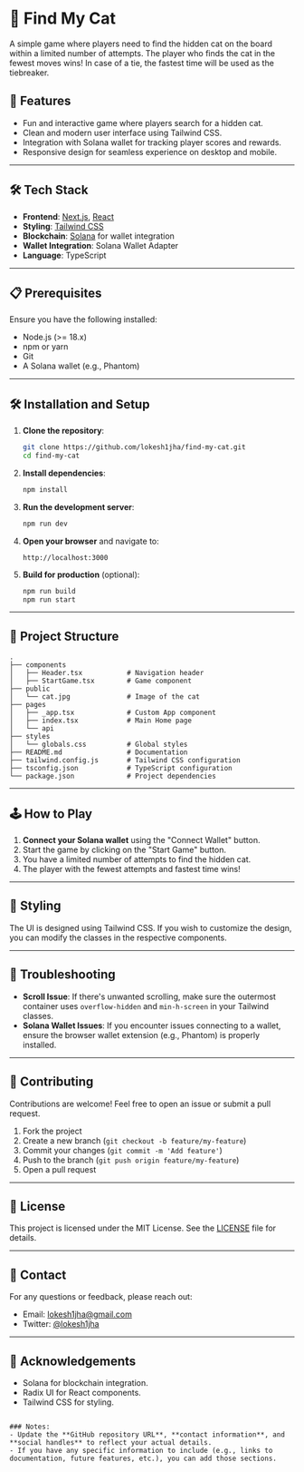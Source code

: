 # 🐾 Find My Cat

A simple game where players need to find the hidden cat on the board within a limited number of attempts. The player who finds the cat in the fewest moves wins! In case of a tie, the fastest time will be used as the tiebreaker.

## 🚀 Features
- Fun and interactive game where players search for a hidden cat.
- Clean and modern user interface using Tailwind CSS.
- Integration with Solana wallet for tracking player scores and rewards.
- Responsive design for seamless experience on desktop and mobile.

---

## 🛠️ Tech Stack
- **Frontend**: [Next.js](https://nextjs.org/), [React](https://reactjs.org/)
- **Styling**: [Tailwind CSS](https://tailwindcss.com/)
- **Blockchain**: [Solana](https://solana.com/) for wallet integration
- **Wallet Integration**: Solana Wallet Adapter
- **Language**: TypeScript

---

## 📋 Prerequisites
Ensure you have the following installed:
- Node.js (>= 18.x)
- npm or yarn
- Git
- A Solana wallet (e.g., Phantom)

---

## 🛠️ Installation and Setup

1. **Clone the repository**:
   ```bash
   git clone https://github.com/lokesh1jha/find-my-cat.git
   cd find-my-cat
   ```

2. **Install dependencies**:
   ```bash
   npm install
   ```

3. **Run the development server**:
   ```bash
   npm run dev
   ```

4. **Open your browser** and navigate to:
   ```
   http://localhost:3000
   ```

5. **Build for production** (optional):
   ```bash
   npm run build
   npm run start
   ```

---

## 📂 Project Structure
```
.
├── components
│   ├── Header.tsx           # Navigation header
│   ├── StartGame.tsx        # Game component
├── public
│   └── cat.jpg              # Image of the cat
├── pages
│   ├── _app.tsx             # Custom App component
│   ├── index.tsx            # Main Home page
│   └── api
├── styles
│   └── globals.css          # Global styles
├── README.md                # Documentation
├── tailwind.config.js       # Tailwind CSS configuration
├── tsconfig.json            # TypeScript configuration
└── package.json             # Project dependencies
```

---

## 🕹️ How to Play
1. **Connect your Solana wallet** using the "Connect Wallet" button.
2. Start the game by clicking on the "Start Game" button.
3. You have a limited number of attempts to find the hidden cat.
4. The player with the fewest attempts and fastest time wins!

---

## 🎨 Styling
The UI is designed using Tailwind CSS. If you wish to customize the design, you can modify the classes in the respective components.

---

## 🔧 Troubleshooting
- **Scroll Issue**: If there's unwanted scrolling, make sure the outermost container uses `overflow-hidden` and `min-h-screen` in your Tailwind classes.
- **Solana Wallet Issues**: If you encounter issues connecting to a wallet, ensure the browser wallet extension (e.g., Phantom) is properly installed.

---

## 🤝 Contributing
Contributions are welcome! Feel free to open an issue or submit a pull request.

1. Fork the project
2. Create a new branch (`git checkout -b feature/my-feature`)
3. Commit your changes (`git commit -m 'Add feature'`)
4. Push to the branch (`git push origin feature/my-feature`)
5. Open a pull request

---

## 📜 License
This project is licensed under the MIT License. See the [LICENSE](LICENSE) file for details.

---

## 💬 Contact
For any questions or feedback, please reach out:

- Email: lokesh1jha@gmail.com
- Twitter: [@lokesh1jha](https://twitter.com/lokesh1jha)

---

## 🌟 Acknowledgements
- Solana for blockchain integration.
- Radix UI for React components.
- Tailwind CSS for styling.
```

### Notes:
- Update the **GitHub repository URL**, **contact information**, and **social handles** to reflect your actual details.
- If you have any specific information to include (e.g., links to documentation, future features, etc.), you can add those sections.
